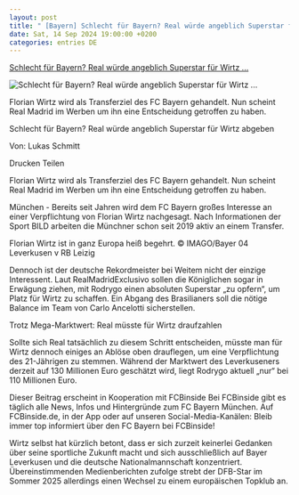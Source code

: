 ```yaml
---
layout: post
title: " [Bayern] Schlecht für Bayern? Real würde angeblich Superstar für Wirtz ..."
date: Sat, 14 Sep 2024 19:00:00 +0200
categories: entries DE
---
```

[Schlecht für Bayern? Real würde angeblich Superstar für Wirtz ...](https://www.tz.de/sport/fc-bayern/schlecht-fuer-bayern-real-wuerde-angeblich-superstar-fuer-wirtz-abgeben-zr-93300615.html)

![Schlecht für Bayern? Real würde angeblich Superstar für Wirtz ...](https://www.tz.de/assets/images/35/614/35614675-florian-wirtz-im-stadion-2d0IF25Vzbfe.jpg)

Florian Wirtz wird als Transferziel des FC Bayern gehandelt. Nun scheint Real Madrid im Werben um ihn eine Entscheidung getroffen zu haben.

Schlecht für Bayern? Real würde angeblich Superstar für Wirtz abgeben

Von: Lukas Schmitt

Drucken Teilen

Florian Wirtz wird als Transferziel des FC Bayern gehandelt. Nun scheint Real Madrid im Werben um ihn eine Entscheidung getroffen zu haben.

München - Bereits seit Jahren wird dem FC Bayern großes Interesse an einer Verpflichtung von Florian Wirtz nachgesagt. Nach Informationen der Sport BILD arbeiten die Münchner schon seit 2019 aktiv an einem Transfer.

Florian Wirtz ist in ganz Europa heiß begehrt. © IMAGO/Bayer 04 Leverkusen v RB Leizig

Dennoch ist der deutsche Rekordmeister bei Weitem nicht der einzige Interessent. Laut RealMadridExclusivo sollen die Königlichen sogar in Erwägung ziehen, mit Rodrygo einen absoluten Superstar „zu opfern“, um Platz für Wirtz zu schaffen. Ein Abgang des Brasilianers soll die nötige Balance im Team von Carlo Ancelotti sicherstellen.

Trotz Mega-Marktwert: Real müsste für Wirtz draufzahlen

Sollte sich Real tatsächlich zu diesem Schritt entscheiden, müsste man für Wirtz dennoch einiges an Ablöse oben drauflegen, um eine Verpflichtung des 21-Jährigen zu stemmen. Während der Marktwert des Leverkuseners derzeit auf 130 Millionen Euro geschätzt wird, liegt Rodrygo aktuell „nur“ bei 110 Millionen Euro.

Dieser Beitrag erscheint in Kooperation mit FCBinside Bei FCBinside gibt es täglich alle News, Infos und Hintergründe zum FC Bayern München. Auf FCBinside.de, in der App oder auf unseren Social-Media-Kanälen: Bleib immer top informiert über den FC Bayern bei FCBinside!

Wirtz selbst hat kürzlich betont, dass er sich zurzeit keinerlei Gedanken über seine sportliche Zukunft macht und sich ausschließlich auf Bayer Leverkusen und die deutsche Nationalmannschaft konzentriert. Übereinstimmenden Medienberichten zufolge strebt der DFB-Star im Sommer 2025 allerdings einen Wechsel zu einem europäischen Topklub an.


